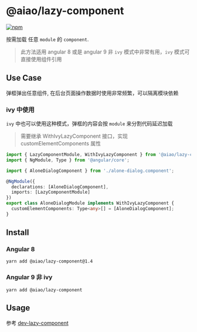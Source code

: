 # @aiao/lazy-component

[![npm](https://img.shields.io/npm/v/@aiao/lazy-component?label=&style=flat-square)](https://www.npmjs.com/@aiao/lazy-component)

按需加载 任意 `module` 的 `component`.

> 此方法适用 angular 8 或是 angular 9 非 `ivy` 模式中非常有用，`ivy` 模式可直接使用组件引用

## Use Case

弹框弹出任意组件, 在后台页面操作数据时使用非常频繁，可以隔离模块依赖

### ivy 中使用

`ivy` 中也可以使用这种模式，弹框的内容会按 `module` 来分割代码延迟加载

> 需要继承 WithIvyLazyComponent 接口，实现 customElementComponents 属性

```ts
import { LazyComponentModule, WithIvyLazyComponent } from '@aiao/lazy-component';
import { NgModule, Type } from '@angular/core';

import { AloneDialogComponent } from './alone-dialog.component';

@NgModule({
  declarations: [AloneDialogComponent],
  imports: [LazyComponentModule]
})
export class AloneDialogModule implements WithIvyLazyComponent {
  customElementComponents: Type<any>[] = [AloneDialogComponent];
}
```

## Install

### Angular 8

```console
yarn add @aiao/lazy-component@1.4
```

### Angular 9 非 ivy

```console
yarn add @aiao/lazy-component
```

## Usage

参考 [dev-lazy-component](../../apps/dev-lazy-component)
